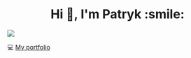 <h1 align="center"> Hi 👋, I'm Patryk :smile:</h1>


![](https://komarev.com/ghpvc/?username=paruut&color=dc143c)


💻 [My portfolio](https://paruut.github.io/portfolio/)



